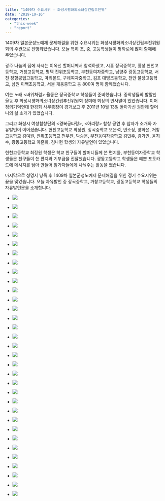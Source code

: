 ```yaml
---
title: "1409차 수요시위 - 화성시평화의소녀상건립추진위"
date: "2019-10-16"
categories: 
  - "this-week"
  - "report"
---
```


1409차 일본군성노예제 문제해결을 위한 수요시위는 화성시평화의소녀상건립추진위원회의 주관으로 진행되었습니다. 오늘 특히 초, 중, 고등학생들이 평화로에 많이 함께해 주었습니다.

광주 나눔의 집에 사시는 이옥선 할머니께서 참석하셨고, 시흥 장곡중학교, 횡성 현천고등학교, 거창고등학교, 평택 진위초등학교, 부천동여자중학교, 남양주 광동고등학교, 서천 장항공업고등학교, 마리몬드, 구례여자중학교, 김포 대명초등학교, 천안 불당고등학교, 남원 이백초등학교, 서울 개웅중학교 등 800여 명이 함께했습니다.

여는 노래 <바위처럼> 율동은 장곡중학교 학생들이 준비했습니다. 중학생들의 발랄한 율동 후 화성시평화의소녀상건립추진위원회 정미애 회장의 인사말이 있었습니다. 이어 정의기억연대 한경희 사무총장이 경과보고 후 2011년 10월 13일 돌아가신 권만례 할머니의 삶 소개가 있었습니다.

그리고 화성시 여성합창단의 <경복궁타령>, <아리랑> 합창 공연 후 참자가 소개와 자유발언이 이어졌습니다. 현천고등학교 최정원, 장곡중학교 오은석, 반소정, 양화윤, 거창고등학교 김여원, 진위초등학교 천우진, 박승문, 부천동여자중학교 김민주, 김가인, 윤지수, 광동고등학교 이훈희, 김나현 학생의 자유발언이 있었습니다.

현천고등학교 최정원 학생은 학교 친구들이 할머니들께 쓴 편지를, 부천동여자중학교 학생들은 친구들이 쓴 편지와 기부금을 전달했습니다. 광동고등학교 학생들은 예쁜 포토카드에 메시지를 담아 만들어 참가자들에게 나눠주는 활동을 했습니다.

마지막으로 성명서 낭독 후 1409차 일본군성노예제 문제해결을 위한 정기 수요시위는 끝을 맺었습니다. 오늘 자유발언 중 장곡중학교, 거창고등학교, 광동고등학교 학생들의 자유발언문을 소개합니다.

- ![](https://r2.womenandwar.net/2019/10/크기변환20191016_132139.jpg)
    
- ![](https://r2.womenandwar.net/2019/10/크기변환20191016_132216_HDR.jpg)
    
- ![](https://r2.womenandwar.net/2019/10/크기변환20191016_132223.jpg)
    
- ![](https://r2.womenandwar.net/2019/10/크기변환IMGP1130.jpg)
    
- ![](https://r2.womenandwar.net/2019/10/크기변환IMGP1137.jpg)
    
- ![](https://r2.womenandwar.net/2019/10/크기변환IMGP1141.jpg)
    
- ![](https://r2.womenandwar.net/2019/10/크기변환IMGP1143.jpg)
    
- ![](https://r2.womenandwar.net/2019/10/크기변환IMGP1152.jpg)
    
- ![](https://r2.womenandwar.net/2019/10/크기변환IMGP1156.jpg)
    
- ![](https://r2.womenandwar.net/2019/10/크기변환IMGP1159.jpg)
    
- ![](https://r2.womenandwar.net/2019/10/크기변환IMGP1160.jpg)
    
- ![](https://r2.womenandwar.net/2019/10/크기변환IMGP1165.jpg)
    
- ![](https://r2.womenandwar.net/2019/10/크기변환IMGP1172.jpg)
    
- ![](https://r2.womenandwar.net/2019/10/크기변환IMGP1176.jpg)
    
- ![](https://r2.womenandwar.net/2019/10/크기변환IMGP1189.jpg)
    
- ![](https://r2.womenandwar.net/2019/10/크기변환IMGP1195.jpg)
    
- ![](https://r2.womenandwar.net/2019/10/크기변환IMGP1200.jpg)
    
- ![](https://r2.womenandwar.net/2019/10/크기변환IMGP1214.jpg)
    
- ![](https://r2.womenandwar.net/2019/10/크기변환IMGP1217.jpg)
    
- ![](https://r2.womenandwar.net/2019/10/크기변환IMGP1228.jpg)
    
- ![](https://r2.womenandwar.net/2019/10/크기변환IMGP1229.jpg)
    
- ![](https://r2.womenandwar.net/2019/10/크기변환IMGP1232.jpg)
    
- ![](https://r2.womenandwar.net/2019/10/크기변환IMGP1242.jpg)
    
- ![](https://r2.womenandwar.net/2019/10/크기변환IMGP1246.jpg)
    
- ![](https://r2.womenandwar.net/2019/10/크기변환IMGP1250.jpg)
    
- ![](https://r2.womenandwar.net/2019/10/크기변환IMGP1258.jpg)
    
- ![](https://r2.womenandwar.net/2019/10/크기변환IMGP1271.jpg)
    
- ![](https://r2.womenandwar.net/2019/10/크기변환IMGP1277.jpg)
    
- ![](https://r2.womenandwar.net/2019/10/크기변환S28BW-419101617120_0001-724x1024.jpg)
    
- ![](https://r2.womenandwar.net/2019/10/크기변환S28BW-419101617120_0002-724x1024.jpg)
    
- ![](https://r2.womenandwar.net/2019/10/S28BW-419101617120_0003-724x1024.jpg)
    
- ![](https://r2.womenandwar.net/2019/10/S28BW-419101617120_0004-724x1024.jpg)
    
- ![](https://r2.womenandwar.net/2019/10/S28BW-419101617120_0005-724x1024.jpg)
